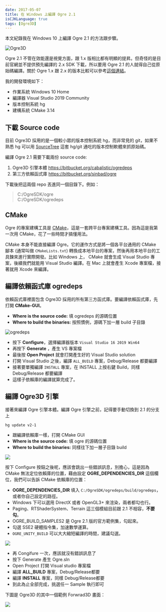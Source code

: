 ```yaml
---
date: 2017-05-07
title: 在 Windows 上編譯 Ogre 2.1
isCJKLanguage: true
tags: [Ogre3D]
---
```

本文紀錄我在 Windows 10 上編譯 Ogre 2.1 的方法跟步驟。

![Ogre3D](/img/ogre3d-logo.svg)

Ogre 2.1 不管在效能還是視覺方面，跟 1.x 版相比都有明顯的提昇。但奇怪的是目前官網並不提供預先編譯的 2.x SDK 下載，所以要用 Ogre 2.1 的人就得自己從原始碼編譯。關於 Ogre 1.x 跟 2.x 的版本比較可以參考[這個連結](https://www.ogre3d.org/about/what-version-to-choose)。

我的開發環境如下：

- 作業系統 Windows 10 Home
- 編譯器 Visual Studio 2019 Community
- 版本控制系統 hg
- 建構系統 CMake 3.14

## 下載 Source code

目前 Ogre3D 採用的是一個較小眾的版本控制系統 hg，而非常見的 git，如果不熟悉 hg 可以用 [SourceTree][sourcetree] 這套 hg/git 通吃的版本控制軟體來抓原始碼。

編譯 Ogre 2.1 需要下載兩份 source code:

1. Ogre3D 引擎本體 <https://bitbucket.org/cabalistic/ogredeps>
2. 第三方依賴函式庫 <https://bitbucket.org/sinbad/ogre>

下載後把這兩個 repo 丟進同一個目錄下。例如：

> C:/OgreSDK/ogre <br/>
> C:/OgreSDK/ogredeps

[sourcetree]: https://www.sourcetreeapp.com/

## CMake

Ogre 的專案建構工具是 [CMake][cmake]，這是一套跨平台專案建構工具。因為這是我第一次用 CMake，花了一些時間才搞懂用法。

CMake 本身不能直接編譯 Ogre。它的運作方式是將一個各平台通用的 CMake 腳本 (通常叫做 `CMakeLists.txt`) 轉換成本地平台的專案，然後再用本地平台的工具鍊來進行實際開發。比如 Windows 上， CMake 就會生成 Visual Studio 專案，後續我們就能用 Visual Studio 編譯。在 Mac 上就會產生 Xcode 專案檔，接著就用 Xcode 來編譯。

[cmake]: https://cmake.org/  "CMake official site"

## 編譯依賴函式庫  ogredeps

依賴函式庫裡面包含 Ogre3D 採用的所有第三方函式庫。要編譯依賴函式庫，先打開 **CMake-GUI**。

- **Where is the source code:** 填 ogredeps 的源碼位置
- **Where to build the binaries:** 按照慣例，源碼下加一層 build 子目錄

![ogredeps](/img/cmake-ogredeps.png)

- 按下 **Configure**，選擇編譯器版本 `Visual Studio 16 2019 Win64`
- 再按下 **Generate** ，產生 VS 專案檔
- 最後按 **Open Project** 就會打開產生好的 Visual Studio solution
- 打開 Visual Studio 之後，編譯 `ALL_BUILD` 專案，Debug/Release 都要編譯
- 接著要單獨編譯 `INSTALL` 專案，在 INSTALL 上按右鍵 Build，同樣 Debug/Release 都要編譯
- 這樣子依賴庫的編譯就算完成了。

## 編譯 Ogre3D 引擎

接著來編譯 Ogre 引擎本體。編譯 Ogre 引擎之前，記得要手動切換到 2.1 的分支上

    hg update v2-1

- 跟編譯依賴庫一樣，打開 CMake GUI
- **Where is the source code:** 填 ogre 的源碼位置
- **Where to build the binaries:** 同樣往下加一層子目錄 build

![](/img/cmake-ogre3d.png)

按下 Configure 按鈕之後呢，應該會跳出一些錯誤訊息，別擔心，這是因為 CMake 無法定位依賴庫的位置，藉由設定 **OGRE_DEPENDENCIES_DIR**  這個欄位，我們可以告訴 CMake 依賴庫的位置：

- **OGRE_DEPENDENCIES_DIR** 填入 `C:/OgreSDK/ogredeps/build/ogredeps`，或者你自己設定的路徑。
- Windows 下可以選用 DirectX 或者 OpenGL3+ 來渲染，兩者都勾也行。
- Paging、RTShaderSystem、Terrain 這三個模組目前跟 2.1 不相容，**不要勾**。
- OGRE_BUILD_SAMPLES2 是 Ogre 2.1 版的官方範例集，勾起來。
- 勾選 SSE2 硬體指令集，加速數學運算。
- `OGRE_UNITY_BUILD` 可以大大縮短編譯的時間，建議勾選。

![](/img/cmake-ogre3d-config.png)

- 再 Congifure 一次，應該就沒有錯誤訊息了
- 按下 Generate 產生 Ogre.sln
- Open Project 打開 Visual studio 專案檔
- 編譯 **ALL_BUILD** 專案，Debug/Release都要
- 編譯 **INSTALL** 專案，同樣 Debug/Release都要
- 到此為止全部完成，挑選任一 Sample 執行即可

下圖是 Ogre3D 的其中一個範例 Forwrad3D 畫面：

![](/img/ogre3d-forward.jpg)

